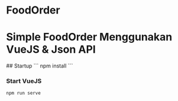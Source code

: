 # FoodOrder
<h1>Simple FoodOrder Menggunakan VueJS & Json API</h1>
## Startup
```
npm install
```

### Start VueJS
```
npm run serve
```
